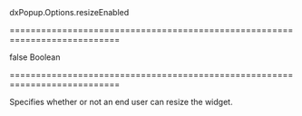 <!--id-->dxPopup.Options.resizeEnabled<!--/id-->
===========================================================================
<!--default-->false<!--/default-->
<!--type-->Boolean<!--/type-->
===========================================================================

<!--shortDescription-->
Specifies whether or not an end user can resize the widget.
<!--/shortDescription-->

<!--fullDescription-->

<!--/fullDescription-->